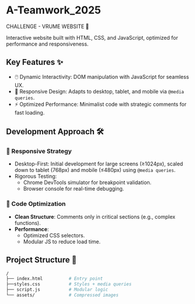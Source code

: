 # A-Teamwork_2025
 CHALLENGE - VRUME WEBSITE 🚀

Interactive website built with HTML, CSS, and JavaScript, optimized for performance and responsiveness.

## Key Features ✨
- 🖱️ Dynamic Interactivity: DOM manipulation with JavaScript for seamless UX.
- 📱 Responsive Design: Adapts to desktop, tablet, and mobile via `@media queries`.
- ⚡ Optimized Performance: Minimalist code with strategic comments for fast loading.

## Development Approach 🛠️
### 📐 Responsive Strategy
- Desktop-First: Initial development for large screens (≥1024px), scaled down to tablet (768px) and mobile (≤480px) using `@media queries`.
- Rigorous Testing:
  - Chrome DevTools simulator for breakpoint validation.
  - Browser console for real-time debugging.

### 🚀 Code Optimization
- **Clean Structure**: Comments only in critical sections (e.g., complex functions).
- **Performance**:
  - Optimized CSS selectors.
  - Modular JS to reduce load time.

## Project Structure 📂
```bash
/
├── index.html          # Entry point
├──styles.css           # Styles + media queries
├── script.js           # Modular logic
└── assets/             # Compressed images
